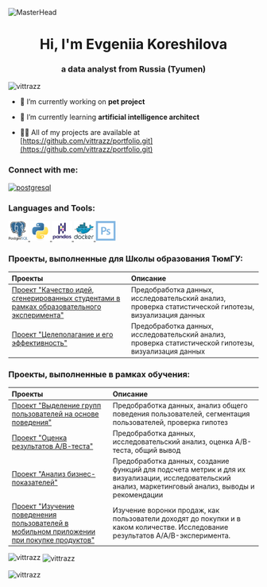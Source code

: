 ![MasterHead](https://jimdo-storage.freetls.fastly.net/image/182609908/1e677547-2510-4ba8-94f4-1ed7360bc6aa.jpg?format=pjpg&quality=80,90&auto=webp&disable=upscale&width=1200&height=630&crop=1:0.525)
<h1 align="center">Hi, I'm Evgeniia Koreshilova</h1>
<h3 align="center">a data analyst from Russia (Tyumen)</h3>

<p align="left"> <img src="https://komarev.com/ghpvc/?username=vittrazz&label=Profile%20views&color=0e75b6&style=flat" alt="vittrazz" /> </p>


- 🔭 I’m currently working on **pet project**

- 🌱 I’m currently learning **artificial intelligence architect**

- 👨‍💻 All of my projects are available at [https://github.com/vittrazz/portfolio.git](https://github.com/vittrazz/portfolio.git)

<h3 align="left">Connect with me: </h3>
<p align="left"> <a href="https://t.me/+79005091266" target="_blank" rel="noreferrer"> <img src="https://upload.wikimedia.org/wikipedia/commons/8/82/Telegram_logo.svg" alt="postgresql" width="40" height="40"/> </a>
</p>

<h3 align="left">Languages and Tools:</h3>
<p align="left"> <a href="https://www.postgresql.org" target="_blank" rel="noreferrer"> <img src="https://raw.githubusercontent.com/devicons/devicon/master/icons/postgresql/postgresql-original-wordmark.svg" alt="postgresql" width="40" height="40"/> </a> <a href="https://www.python.org" target="_blank" rel="noreferrer"> <img src="https://raw.githubusercontent.com/devicons/devicon/master/icons/python/python-original.svg" alt="python" width="40" height="40"/> </a> <a href="https://pandas.pydata.org" target="_blank" rel="noreferrer"> <img src="https://raw.githubusercontent.com/devicons/devicon/master/icons/pandas/pandas-original-wordmark.svg" alt="pandas" width="40" height="40"/> </a> <a href="https://www.docker.com/" target="_blank" rel="noreferrer"> <img src="https://raw.githubusercontent.com/devicons/devicon/master/icons/docker/docker-original-wordmark.svg" alt="docker" width="40" height="40"/> </a> <a href="https://www.photoshop.com/en" target="_blank" rel="noreferrer"> <img src="https://raw.githubusercontent.com/devicons/devicon/master/icons/photoshop/photoshop-line.svg" alt="photoshop" width="40" height="40"/> </a> </p>

### Проекты, выполненные для Школы образования ТюмГУ:
Проекты                       | Описание
:-----------------------------|:----------------------------------
[Проект "Качество идей, сгенерированных студентами в рамках образовательного эксперимента"](https://github.com/vittrazz/portfolio/blob/main/students_ideas.ipynb)|Предобработка данных, исследовательский анализ, проверка статистической гипотезы, визуализация данных
[Проект "Целеполагание и его эффективность"](https://github.com/vittrazz/portfolio/blob/main/goals.ipynb)|Предобработка данных, исследовательский анализ, проверка статистической гипотезы, визуализация данных

### Проекты, выполненные в рамках обучения:
Проекты | Описание
:-------|:--------
[Проект "Выделение групп пользователей на основе поведения"](https://github.com/vittrazz/portfolio/blob/main/apps.ipynb)|Предобработка данных, анализ общего поведения пользователей, сегментация пользователей, проверка гипотез
[Проект "Оценка результатов А/В-теста"](https://github.com/vittrazz/portfolio/blob/main/A_B_test.ipynb)|Предобработка данных, исследовательский анализ, оценка А/В-теста, общий вывод
[Проект "Анализ бизнес-показателей"](https://github.com/vittrazz/portfolio/blob/main/business_metric.ipynb)|Предобработка данных, создание функций для подсчета метрик и для их визуализации, исследовательский анализ, маркетинговый анализ, выводы и рекомендации
[Проект "Изучение поведенения пользователей в мобильном приложении при покупке продуктов"](https://github.com/vittrazz/portfolio/blob/main/retail.ipynb)|Изучение воронки продаж, как пользователи доходят до покупки и в каком количестве. Исследование результатов A/A/B-эксперимента.


<p><img align="left" src="https://github-readme-stats.vercel.app/api/top-langs?username=vittrazz&show_icons=true&locale=en&layout=compact" alt="vittrazz" /></p>

<p>&nbsp;<img align="center" src="https://github-readme-stats.vercel.app/api?username=vittrazz&show_icons=true&locale=en" alt="vittrazz" /></p>

<p><img align="center" src="https://github-readme-streak-stats.herokuapp.com/?user=vittrazz&" alt="vittrazz" /></p>


